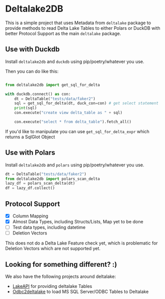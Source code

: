 # Deltalake2DB

This is a simple project that uses Metadata from `deltalake` package to provide methods to read Delta Lake Tables
to either Polars or DuckDB with better Protocol Support as the main `deltalake` package.

## Use with Duckdb

Install `deltalake2db` and `duckdb` using pip/poetry/whatever you use.

Then you can do like this:

```python

from deltalake2db import get_sql_for_delta

with duckdb.connect() as con:
    dt = DeltaTable("tests/data/faker2")
    sql = get_sql_for_delta(dt, duck_con=con) # get select statement
    print(sql)
    con.execute("create view delta_table as " + sql)

    con.execute("select * from delta_table").fetch_all()
```

If you'd like to manipulate you can use `get_sql_for_delta_expr` which returns a SqlGlot Object

## Use with Polars

Install `deltalake2db` and `polars` using pip/poetry/whatever you use.

```python
dt = DeltaTable("tests/data/faker2")
from deltalake2db import polars_scan_delta
lazy_df = polars_scan_delta(dt)
df = lazy_df.collect()

```

## Protocol Support

- [x] Column Mapping
- [x] Almost Data Types, including Structs/Lists, Map yet to be done
- [ ] Test data types, including datetime
- [ ] Deletion Vectors

This does not do a Delta Lake Feature check yet, which is problematic for Deletion Vectors which are not supported yet.


## Looking for something different? :)

We also have the following projects around deltalake:

- [LakeAPI](https://github.com/bmsuisse/lakeapi) for providing deltalake Tables
- [Odbc2deltalake](https://github.com/bmsuisse/odbc2deltalake) to load MS SQL Server/ODBC Tables to Deltalake
